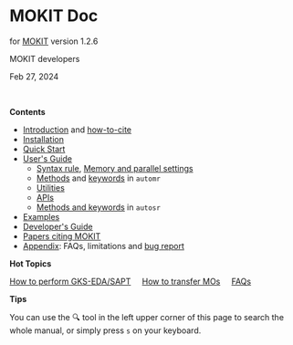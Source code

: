 # MOKIT Doc

for [MOKIT](https://gitlab.com/jxzou/mokit) version 1.2.6

MOKIT developers

Feb 27, 2024

<br>

**Contents**

- [Introduction](./chap1_intro.md) and [how-to-cite](./chap1-2.md)
- [Installation](./chap2_install.md)
- [Quick Start](./chap3_quick.md)
- [User's Guide](./chap4_guide.md)
  + [Syntax rule](./chap4-1.md), [Memory and parallel settings](./chap4-2.md)
  + [Methods](./chap4-3.md) and [keywords](./chap4-4.md) in `automr`
  + [Utilities](./chap4-5.md)
  + [APIs](./chap4-6.md)
  + [Methods and keywords](./chap4-7.md) in `autosr`
- [Examples](./chap5_example.md)
- [Developer's Guide](./chap6.md)
- [Papers citing MOKIT](./citing.md)
- [Appendix](./chap_appdx.md): FAQs, limitations and [bug report](./chap_appdx.md#a3-bug-report)

**Hot Topics**

[How to perform GKS-EDA/SAPT](./chap5-3.md) &nbsp;&nbsp;&nbsp; [How to transfer MOs](./chap4-5.md) &nbsp;&nbsp;&nbsp; [FAQs](./chap_appdx.md#a1-frequently-asked-questions-faq)

**Tips**

You can use the &#128269; tool in the left upper corner of this page to search the whole manual, or simply press `s` on your keyboard.

